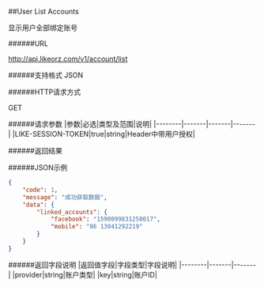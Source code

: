##User List Accounts

显示用户全部绑定账号

######URL

http://api.likeorz.com/v1/account/list

######支持格式
JSON

######HTTP请求方式

GET

######请求参数
|参数|必选|类型及范围|说明|
|--------|-------|-------|-------|
|LIKE-SESSION-TOKEN|true|string|Header中带用户授权|


######返回结果

######JSON示例

```json
{
    "code": 1,
    "message": "成功获取数据",
    "data": {
        "linked_accounts": {
            "facebook": "1590099831258017",
            "mobile": "86 13041292219"
        }
    }
}
```

######返回字段说明
|返回值字段|字段类型|字段说明|
|--------|-------|-------|
|provider|string|账户类型|
|key|string|账户ID|